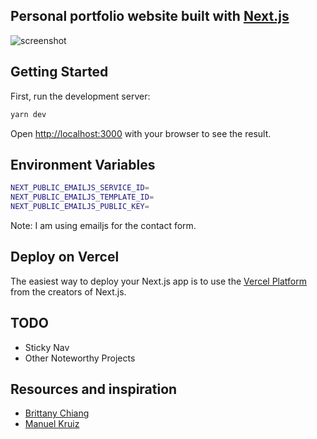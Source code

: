 ## Personal portfolio website built with [Next.js](https://nextjs.org/)
![screenshot](https://user-images.githubusercontent.com/52210954/194862439-55efd2e6-f60b-4fad-b6b3-41e46806e6c7.png)
## Getting Started

First, run the development server:

```bash
yarn dev
```

Open [http://localhost:3000](http://localhost:3000) with your browser to see the result.

## Environment Variables
```bash
NEXT_PUBLIC_EMAILJS_SERVICE_ID=
NEXT_PUBLIC_EMAILJS_TEMPLATE_ID=
NEXT_PUBLIC_EMAILJS_PUBLIC_KEY=
```

Note: I am using emailjs for the contact form.

## Deploy on Vercel

The easiest way to deploy your Next.js app is to use the [Vercel Platform](https://vercel.com/new?utm_medium=default-template&filter=next.js&utm_source=create-next-app&utm_campaign=create-next-app-readme) from the creators of Next.js.

## TODO
- Sticky Nav
- Other Noteworthy Projects

## Resources and inspiration
- [Brittany Chiang](https://brittanychiang.com)
- [Manuel Kruiz](https://manuelkruisz.com)
